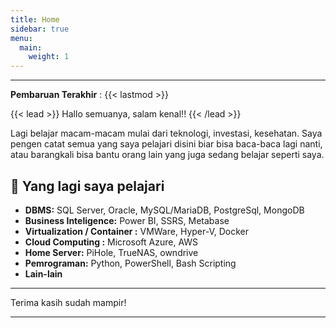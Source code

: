 ```yaml
---
title: Home
sidebar: true
menu:
  main:
    weight: 1
---
```

----------

**Pembaruan Terakhir** : {{< lastmod >}}


{{< lead >}}
Hallo semuanya, salam kenal!!
{{< /lead >}}

Lagi belajar macam-macam mulai dari teknologi, investasi, kesehatan. Saya pengen catat semua yang saya pelajari disini biar bisa baca-baca lagi nanti, atau barangkali bisa bantu orang lain yang juga sedang belajar seperti saya.

## 🧠 Yang lagi saya pelajari

-   **DBMS:** SQL Server, Oracle, MySQL/MariaDB, PostgreSql, MongoDB
-   **Business Inteligence:** Power BI, SSRS, Metabase
-   **Virtualization / Container :** VMWare, Hyper-V, Docker
-   **Cloud Computing :** Microsoft Azure, AWS
-   **Home Server:** PiHole, TrueNAS, owndrive
-   **Pemrograman:** Python, PowerShell, Bash Scripting
-   **Lain-lain**

----------

Terima kasih sudah mampir!

----------